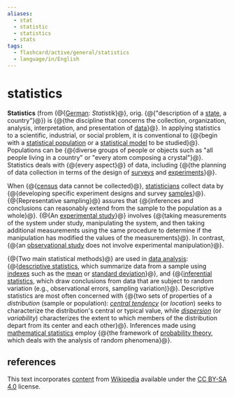```yaml
---
aliases:
  - stat
  - statistic
  - statistics
  - stats
tags:
  - flashcard/active/general/statistics
  - language/in/English
---
```


# statistics

__Statistics__ (from {@{[German](german%20language.md): _Statistik_}@}, orig. {@{"description of a [state](state%20(polity).md), a country"}@}) is {@{the discipline that concerns the collection, organization, analysis, interpretation, and presentation of [data](data.md)}@}. In applying statistics to a scientific, industrial, or social problem, it is conventional to {@{begin with a [statistical population](statistical%20population.md) or a [statistical model](statistical%20model.md) to be studied}@}. Populations can be {@{diverse groups of people or objects such as "all people living in a country" or "every atom composing a crystal"}@}. Statistics deals with {@{every aspect}@} of data, including {@{the planning of data collection in terms of the design of [surveys](survey%20methodology.md) and [experiments](design%20of%20experiments.md)}@}.

When {@{[census](census.md) data cannot be collected}@}, [statisticians](statistician.md) collect data by {@{developing specific experiment designs and survey [samples](sampling%20(statistics).md)}@}. {@{Representative sampling}@} assures that {@{inferences and conclusions can reasonably extend from the sample to the population as a whole}@}. {@{An [experimental study](experiment.md)}@} involves {@{taking measurements of the system under study, manipulating the system, and then taking additional measurements using the same procedure to determine if the manipulation has modified the values of the measurements}@}. In contrast, {@{an [observational study](observational%20study.md) does not involve experimental manipulation}@}.

{@{Two main statistical methods}@} are used in [data analysis](data%20analysis.md): {@{[descriptive statistics](descriptive%20statistics.md), which summarize data from a sample using [indexes](index%20(statistics).md) such as the [mean](mean.md) or [standard deviation](standard%20deviation.md)}@}, and {@{[inferential statistics](statistical%20inference.md), which draw conclusions from data that are subject to random variation (e.g., observational errors, sampling variation)}@}. Descriptive statistics are most often concerned with {@{two sets of properties of a _distribution_ (sample or population): _[central tendency](central%20tendency.md)_ (or _location_) seeks to characterize the distribution's central or typical value, while _[dispersion](statistical%20dispersion.md)_ (or _variability_) characterizes the extent to which members of the distribution depart from its center and each other}@}. Inferences made using [mathematical statistics](mathematical%20statistics.md) employ {@{the framework of [probability theory](probability%20theory.md), which deals with the analysis of random phenomena}@}.

## references

This text incorporates [content](https://en.wikipedia.org/wiki/statistics) from [Wikipedia](Wikipedia.md) available under the [CC BY-SA 4.0](https://creativecommons.org/licenses/by-sa/4.0/) license.
